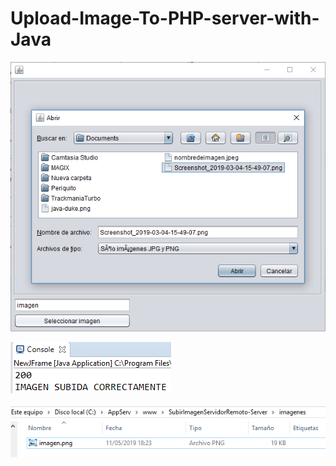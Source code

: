 # Upload-Image-To-PHP-server-with-Java

![Paso 1](previews/1.png)

![Paso 2](previews/2.png)

![Paso 3](previews/3.png)
